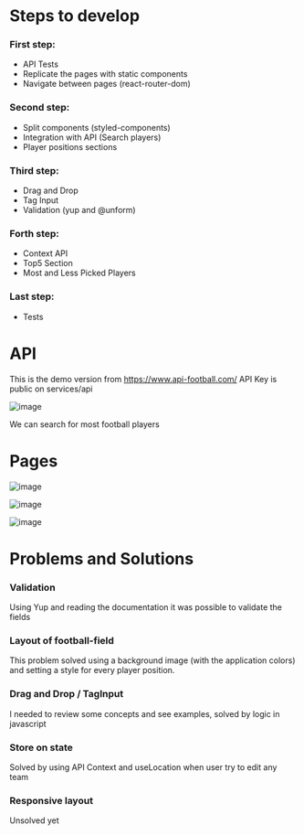 # Steps to develop

### First step:
  - API Tests
  - Replicate the pages with static components
  - Navigate between pages (react-router-dom)
  
### Second step:
  - Split components (styled-components)
  - Integration with API (Search players)
  - Player positions sections

### Third step:
  - Drag and Drop
  - Tag Input
  - Validation (yup and @unform)
  
### Forth step:
  - Context API
  - Top5 Section
  - Most and Less Picked Players
  
### Last step:
  - Tests

# API

This is the demo version from https://www.api-football.com/
API Key is public on services/api

![image](https://user-images.githubusercontent.com/60005589/97360595-2c692900-187d-11eb-9153-4280cd16c4a9.png)

We can search for most football players

# Pages

![image](https://user-images.githubusercontent.com/60005589/97361291-114ae900-187e-11eb-87e4-c4c6b06016c4.png)

![image](https://user-images.githubusercontent.com/60005589/97361643-97672f80-187e-11eb-9a12-113a5051a68b.png)

![image](https://user-images.githubusercontent.com/60005589/97361764-ce3d4580-187e-11eb-9aca-f4c2b75604d4.png)

# Problems and Solutions

### Validation
  Using Yup and reading the documentation it was possible to validate the fields
  
### Layout of football-field
  This problem solved using a background image (with the application colors) and setting a style for every player position.
 
### Drag and Drop / TagInput
  I needed to review some concepts and see examples, solved by logic in javascript
  
### Store on state
  Solved by using API Context and useLocation when user try to edit any team
  
### Responsive layout
  Unsolved yet

